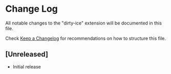 # Change Log

All notable changes to the "dirty-ice" extension will be documented in this file.

Check [Keep a Changelog](http://keepachangelog.com/) for recommendations on how to structure this file.

## [Unreleased]

- Initial release
